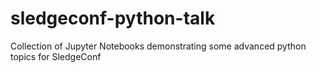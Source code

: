 # sledgeconf-python-talk
Collection of Jupyter Notebooks demonstrating some advanced python topics for SledgeConf 
